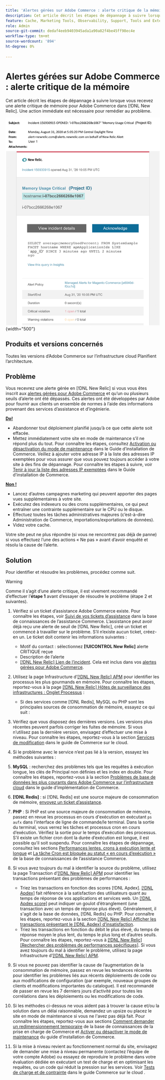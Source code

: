 ```yaml
---
title: 'Alertes gérées sur Adobe Commerce : alerte critique de la mémoire'
description: Cet article décrit les étapes de dépannage à suivre lorsque vous recevez une alerte critique de mémoire pour Adobe Commerce dans  [!DNL New Relic]. Une action immédiate est nécessaire pour remédier au problème.
feature: Cache, Marketing Tools, Observability, Support, Tools and External Services
role: Admin
source-git-commit: dedaf4eeb9403945ada1a90a82f4be45ff98ec4e
workflow-type: tm+mt
source-wordcount: '894'
ht-degree: 0%

---
```


# Alertes gérées sur Adobe Commerce : alerte critique de la mémoire

Cet article décrit les étapes de dépannage à suivre lorsque vous recevez une alerte critique de mémoire pour Adobe Commerce dans [!DNL New Relic]. Une action immédiate est nécessaire pour remédier au problème.

![alerte critique de disque](../../assets/managed-alerts/memory-critical-magento-managed.png){width="500"}

## Produits et versions concernés

Toutes les versions d’Adobe Commerce sur l’infrastructure cloud Planifient l’architecture.

## Problème

Vous recevrez une alerte gérée en [!DNL New Relic] si vous vous êtes inscrit aux [alertes gérées pour Adobe Commerce](managed-alerts-for-magento-commerce.md) et qu’un ou plusieurs seuils d’alerte ont été dépassés. Ces alertes ont été développées par Adobe pour fournir aux clients un ensemble de normes à l’aide des informations provenant des services d’assistance et d’ingénierie.

<u> **Do!** </u>

* Abandonner tout déploiement planifié jusqu’à ce que cette alerte soit effacée.
* Mettez immédiatement votre site en mode de maintenance s’il ne répond plus du tout. Pour connaître les étapes, consultez [Activation ou désactivation du mode de maintenance](https://experienceleague.adobe.com/en/docs/commerce-operations/installation-guide/tutorials/maintenance-mode) dans le Guide d’installation de Commerce. Veillez à ajouter votre adresse IP à la liste des adresses IP exemptées pour vous assurer que vous pouvez toujours accéder à votre site à des fins de dépannage. Pour connaître les étapes à suivre, voir [Tenir à jour la liste des adresses IP exemptées](https://experienceleague.adobe.com/en/docs/commerce-operations/installation-guide/tutorials/maintenance-mode#maintain-the-list-of-exempt-ip-addresses) dans le Guide d’installation de Commerce.

<u>**Non !**</u>

* Lancez d’autres campagnes marketing qui peuvent apporter des pages vues supplémentaires à votre site.
* Exécutez des indexeurs ou des crons supplémentaires, ce qui peut entraîner une contrainte supplémentaire sur le CPU ou le disque.
* Effectuez toutes les tâches administratives majeures (c’est-à-dire Administration de Commerce, importations/exportations de données).
* Videz votre cache.

Votre site peut ne plus répondre (si vous ne rencontrez pas déjà de panne) si vous effectuez l’une des actions « Ne pas » avant d’avoir enquêté et résolu la cause de l’alerte.

## Solution

Pour identifier et résoudre les problèmes, procédez comme suit.

>[!WARNING]
>
>Comme il s’agit d’une alerte critique, il est vivement recommandé d’effectuer l’**étape 1** avant d’essayer de résoudre le problème (étape 2 et suivantes).

1. Vérifiez si un ticket d’assistance Adobe Commerce existe. Pour connaître les étapes, voir [Suivi de vos tickets d’assistance](https://experienceleague.adobe.com/en/docs/commerce-knowledge-base/kb/help-center-guide/magento-help-center-user-guide#track-support-case) dans la base de connaissances de l’assistance Commerce. L’assistance peut avoir déjà reçu une alerte de seuil de [!DNL New Relic], créé un ticket et commencé à travailler sur le problème. S’il n’existe aucun ticket, créez-en un. Le ticket doit contenir les informations suivantes :
   * Motif du contact : sélectionnez **[!UICONTROL New Relic]** alerte CRITIQUE reçue
   * Description de l’alerte
   * [[!DNL New Relic] Lien de l’incident](https://docs.newrelic.com/docs/alerts-applied-intelligence/new-relic-alerts/alert-incidents/view-violation-event-details-incidents). Cela est inclus dans vos [alertes gérées pour Adobe Commerce](managed-alerts-for-magento-commerce.md).

1. Utilisez la page Infrastructure d’[[!DNL New Relic] APM](https://docs.newrelic.com/docs/infrastructure/infrastructure-ui-pages/infra-hosts-ui-page/) pour identifier les processus les plus gourmands en mémoire. Pour connaître les étapes, reportez-vous à la page [[!DNL New Relic] Hôtes de surveillance des infrastructures : Onglet Processus](https://docs.newrelic.com/docs/infrastructure/infrastructure-ui-pages/infra-hosts-ui-page/#processes) :
   * Si des services comme [!DNL Redis], MySQL ou PHP sont les principales sources de consommation de mémoire, essayez ce qui suit :
1. Vérifiez que vous disposez des dernières versions. Les versions plus récentes peuvent parfois corriger les fuites de mémoire. Si vous n’utilisez pas la dernière version, envisagez d’effectuer une mise à niveau. Pour connaître les étapes, reportez-vous à la section [Services de modification](https://experienceleague.adobe.com/docs/commerce-cloud-service/user-guide/configure/service/services-yaml.html) dans le guide de Commerce sur le cloud.
1. Si le problème avec le service n’est pas lié à la version, essayez les méthodes suivantes :
1. **MySQL** : recherchez des problèmes tels que les requêtes à exécution longue, les clés de Principal non définies et les index en double. Pour connaître les étapes, reportez-vous à la section [Problèmes de base de données les plus courants dans Adobe Commerce sur l’infrastructure cloud](https://experienceleague.adobe.com/docs/commerce-operations/implementation-playbook/best-practices/maintenance/resolve-database-performance-issues.html) dans le guide d’implémentation de Commerce.
1. **[!DNL Redis]** : si [!DNL Redis] est une source majeure de consommation de mémoire, [envoyez un ticket d’assistance](https://experienceleague.adobe.com/en/docs/commerce-knowledge-base/kb/help-center-guide/magento-help-center-user-guide#support-case).
1. **PHP** : Si PHP est une source majeure de consommation de mémoire, passez en revue les processus en cours d&#39;exécution en exécutant `ps aufx` dans l&#39;interface de ligne de commande/le terminal. Dans la sortie du terminal, vous verrez les tâches et processus cron en cours d’exécution. Vérifiez la sortie pour le temps d’exécution des processus. S’il existe un fichier cron dont la durée d’exécution est longue, il est possible qu’il soit suspendu. Pour connaître les étapes de dépannage, consultez les sections [Performances lentes, crons à exécution lente et longue](https://experienceleague.adobe.com/en/docs/commerce-knowledge-base/kb/troubleshooting/miscellaneous/slow-performance-slow-and-long-running-crons) et [La tâche Cron est bloquée au statut « en cours d’exécution »](https://experienceleague.adobe.com/en/docs/commerce-knowledge-base/kb/troubleshooting/miscellaneous/cron-job-is-stuck-in-running-status) de la base de connaissances de l’assistance Commerce.
1. Si vous avez toujours du mal à identifier la source du problème, utilisez la page Transaction d’[[!DNL New Relic] APM](https://docs.newrelic.com/docs/apm/applications-menu/monitoring/transactions-page-find-specific-performance-problems) pour identifier les transactions présentant des problèmes de performances :
   * Triez les transactions en fonction des scores [!DNL Apdex]. [[!DNL Apdex]](https://docs.newrelic.com/docs/apm/new-relic-apm/apdex/apdex-measure-user-satisfaction) fait référence à la satisfaction des utilisateurs quant au temps de réponse de vos applications et services web. Un [[!DNL Apdex score]](managed-alerts-for-magento-commerce-apdex-warning-alert.md) peut indiquer un goulot d’étranglement (une transaction avec un temps de réponse plus élevé). Généralement, il s&#39;agit de la base de données, [!DNL  Redis] ou PHP. Pour connaître les étapes, reportez-vous à la section [[!DNL New Relic] Afficher les transactions présentant le  [!DNL Apdex]  d’insatisfaction](https://docs.newrelic.com/docs/apm/new-relic-apm/apdex/view-your-apdex-score#apdex-dissat).
   * Triez les transactions en fonction du débit le plus élevé, du temps de réponse moyen le plus lent, du temps le plus long et d’autres seuils. Pour connaître les étapes, reportez-vous à [[!DNL New Relic] [Rechercher des problèmes de performances spécifiques]](https://docs.newrelic.com/docs/apm/applications-menu/monitoring/transactions-page-find-specific-performance-problems). Si vous avez toujours du mal à identifier le problème, utilisez la page Infrastructure d’[[!DNL New Relic] APM](https://docs.newrelic.com/docs/infrastructure/infrastructure-ui-pages/infra-hosts-ui-page/).
1. Si vous ne pouvez pas identifier la cause de l’augmentation de la consommation de mémoire, passez en revue les tendances récentes pour identifier les problèmes liés aux récents déploiements de code ou aux modifications de configuration (par exemple, nouveaux groupes de clients et modifications importantes du catalogue). Il est recommandé de passer en revue les 7 derniers jours d’activité pour toutes les corrélations dans les déploiements ou les modifications de code.
1. Si les méthodes ci-dessus ne vous aident pas à trouver la cause et/ou la solution dans un délai raisonnable, demandez un upsize ou placez le site en mode de maintenance si vous ne l&#39;avez pas déjà fait. Pour connaître les étapes, reportez-vous aux sections [Comment demander un redimensionnement temporaire](https://experienceleague.adobe.com/en/docs/commerce-knowledge-base/kb/how-to/how-to-request-temporary-magento-upsize) de la base de connaissances de la prise en charge de Commerce et [Activer ou désactiver le mode de maintenance](https://experienceleague.adobe.com/en/docs/commerce-operations/installation-guide/tutorials/maintenance-mode) du guide d’installation de Commerce.
1. Si la mise à niveau revient au fonctionnement normal du site, envisagez de demander une mise à niveau permanente (contactez l’équipe de votre compte Adobe) ou essayez de reproduire le problème dans votre évaluation dédiée en exécutant un test de charge et en optimisant les requêtes, ou un code qui réduit la pression sur les services. Voir [Tests de charge et de contrainte](https://experienceleague.adobe.com/en/docs/commerce-cloud-service/user-guide/develop/test/staging-and-production#load-and-stress-testing) dans le guide Commerce sur le cloud .
